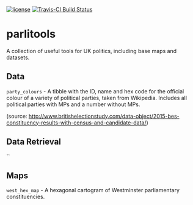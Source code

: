 
<!-- README.md is generated from README.Rmd. Please edit that file -->
[![license](https://img.shields.io/github/license/mashape/apistatus.svg)]() [![Travis-CI Build Status](https://travis-ci.org/EvanOdell/parlitools.svg?branch=master)](https://travis-ci.org/EvanOdell/parlitools)

parlitools
==========

A collection of useful tools for UK politics, including base maps and datasets.

Data
----

`party_colours` - A tibble with the ID, name and hex code for the official colour of a variety of political parties, taken from Wikipedia. Includes all political parties with MPs and a number without MPs.

(source: <http://www.britishelectionstudy.com/data-object/2015-bes-constituency-results-with-census-and-candidate-data/>)

Data Retrieval
--------------

\`\`

Maps
----

`west_hex_map` - A hexagonal cartogram of Westminster parliamentary constituencies.
